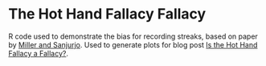 # The Hot Hand Fallacy Fallacy
R code used to demonstrate the bias for recording streaks, based on paper by <a href='https://papers.ssrn.com/sol3/papers.cfm?abstract_id=2627354'>Miller and Sanjurjo</a>. Used to generate plots for blog post <a href='www.nytimes.com'>Is the Hot Hand Fallacy a Fallacy?</a>.
